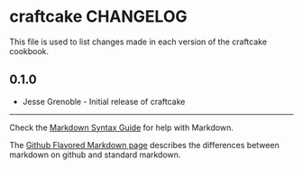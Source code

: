 craftcake CHANGELOG
===================

This file is used to list changes made in each version of the craftcake cookbook.

0.1.0
-----
- Jesse Grenoble - Initial release of craftcake

- - -
Check the [Markdown Syntax Guide](http://daringfireball.net/projects/markdown/syntax) for help with Markdown.

The [Github Flavored Markdown page](http://github.github.com/github-flavored-markdown/) describes the differences between markdown on github and standard markdown.

